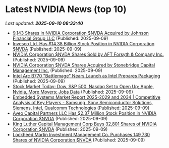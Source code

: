# Latest NVIDIA News (top 10)
_Last updated: **2025-09-10 08:33:40**_

- [9,143 Shares in NVIDIA Corporation $NVDA Acquired by Johnson Financial Group LLC](https://www.etfdailynews.com/2025/09/09/9143-shares-in-nvidia-corporation-nvda-acquired-by-johnson-financial-group-llc/) (Published: 2025-09-09)
- [Invesco Ltd. Has $14.38 Billion Stock Position in NVIDIA Corporation $NVDA](https://www.etfdailynews.com/2025/09/09/invesco-ltd-has-14-38-billion-stock-position-in-nvidia-corporation-nvda/) (Published: 2025-09-09)
- [NVIDIA Corporation $NVDA Shares Sold by AFT Forsyth & Company Inc.](https://www.etfdailynews.com/2025/09/09/nvidia-corporation-nvda-shares-sold-by-aft-forsyth-company-inc/) (Published: 2025-09-09)
- [NVIDIA Corporation $NVDA Shares Acquired by Stonebridge Capital Management Inc.](https://www.etfdailynews.com/2025/09/09/nvidia-corporation-nvda-shares-acquired-by-stonebridge-capital-management-inc/) (Published: 2025-09-09)
- [Intel Arc B770 "Battlemage" Nears Launch as Intel Prepares Packaging](https://www.techpowerup.com/340802/intel-arc-b770-battlemage-nears-launch-as-intel-prepares-packaging) (Published: 2025-09-09)
- [Stock Market Today: Dow, S&P 500, Nasdaq Set to Open Up; Apple, Nvidia, More Movers; Jobs Data](https://biztoc.com/x/f6e7e91692ce17b4) (Published: 2025-09-09)
- [Embedded Systems Market Report 2025-2029 and 2034 | Competitive Analysis of Key Players - Samsung, Sony Semiconductor Solutions, Siemens, Intel, Qualcomm Technologies](https://www.globenewswire.com/news-release/2025/09/09/3146621/28124/en/Embedded-Systems-Market-Report-2025-2029-and-2034-Competitive-Analysis-of-Key-Players-Samsung-Sony-Semiconductor-Solutions-Siemens-Intel-Qualcomm-Technologies.html) (Published: 2025-09-09)
- [Aveo Capital Partners LLC Has $2.37 Million Stock Position in NVIDIA Corporation $NVDA](https://www.etfdailynews.com/2025/09/09/aveo-capital-partners-llc-has-2-37-million-stock-position-in-nvidia-corporation-nvda/) (Published: 2025-09-09)
- [King Luther Capital Management Corp Buys 32,801 Shares of NVIDIA Corporation $NVDA](https://www.etfdailynews.com/2025/09/09/king-luther-capital-management-corp-buys-32801-shares-of-nvidia-corporation-nvda/) (Published: 2025-09-09)
- [Lockheed Martin Investment Management Co. Purchases 149,730 Shares of NVIDIA Corporation $NVDA](https://www.etfdailynews.com/2025/09/09/lockheed-martin-investment-management-co-purchases-149730-shares-of-nvidia-corporation-nvda/) (Published: 2025-09-09)

